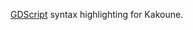 [GDScript](https://docs.godotengine.org/en/stable/getting_started/scripting/gdscript/gdscript_basics.html
) syntax highlighting for Kakoune.
